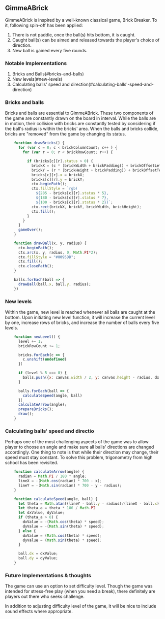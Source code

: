 ## GimmeABrick

GimmeABrick is inspired by a well-known classical game, Brick Breaker. To it, following spin-off has been applied:

1. There is not paddle, once the ball(s) hits bottom, it is caught.
2. Caught ball(s) can be aimed and released towards the player's choice of direction.
3. New ball is gained every five rounds.

### Notable Implementations

  1. Bricks and Balls(#bricks-and-balls)
  2. New levels(#new-levels)
  3. Calculating balls' speed and direction(#calculating-balls'-speed-and-direction)

### Bricks and balls

Bricks and balls are essential to GimmeABrick. These two components of the game are constantly drawn on the board in interval.
While the balls are in motion, their collision with bricks are constantly tested by considering if the ball's radius is within the bricks' area.
When the balls and bricks collide, bricks are "removed" from the game by changing its status.

```javascript
    function drawBricks() {
      for (var c = 0; c < brickColumnCount; c++ ) {
        for (var r = 0; r < brickRowCount; r++) {

          if (bricks[c][r].status > 0) {
            brickX = (c * (brickWidth + brickPadding)) + brickOffsetLeft;
            brickY = (r * (brickHeight + brickPadding)) + brickOffsetTop;
            bricks[c][r].x = brickX;
            bricks[c][r].y = brickY;
            ctx.beginPath();
            ctx.fillStyle = `rgb(
              ${285 - bricks[c][r].status * 5},
              ${180 - bricks[c][r].status * 7},
              ${100 - bricks[c][r].status * 2})`;
            ctx.rect(brickX, brickY, brickWidth, brickHeight);
            ctx.fill();
          }
        }
      }
      gameOver();
    }
```

```javascript
    function drawBall(x, y, radius) {
      ctx.beginPath();
      ctx.arc(x, y, radius, 0, Math.PI*2);
      ctx.fillStyle = "#0095DD";
      ctx.fill();
      ctx.closePath();
    }
```

```javascript
    balls.forEach(ball => {
      drawBall(ball.x, ball.y, radius);
    })
```

### New levels

Within the game, new level is reached whenever all balls are caught at the bottom. Upon initiating new level function, it will increase the current level by one, increase rows of bricks, and increase the number of balls every five levels.

```javascript
    function newLevel() {
      level += 1;
      brickRowCount += 1;

      bricks.forEach(c => {
        c.unshift(undefined)
      })

      if (level % 5 === 0) {
        balls.push({x: canvas.width / 2, y: canvas.height - radius, dx, dy})
      }

      balls.forEach(ball => {
        calculateSpeed(angle, ball)
      })
      calculateArrow(angle);
      prepareBricks();
      draw();
    }
```

### Calculating balls' speed and directio

Perhaps one of the most challenging aspects of the game was to allow player to choose an angle and make sure all balls' directions are changed accordingly. One thing to note is that while their direction may change, their speed must stay constant. To solve this problem, trigonometry from high school has been revisited.

```javascript
    function calculateArrow(angle) {
      radian = Math.PI / 180 * angle;
      lineX = -(Math.cos(radian) * 700 - x);
      lineY = -(Math.sin(radian) * 700 - y - radius);
    }
```

```javascript
    function calculateSpeed(angle, ball) {
      let theta = Math.atan((lineY - ball.y - radius)/(lineX - ball.x))
      let theta_a = theta * 180 / Math.PI
      let dxValue, dyValue;
      if (theta_a > 0) {
        dxValue = -(Math.cos(theta) * speed);
        dyValue = -(Math.sin(theta) * speed);
      } else {
        dxValue = (Math.cos(theta) * speed);
        dyValue = (Math.sin(theta) * speed);
      }

      ball.dx = dxValue;
      ball.dy = dyValue;
    }
```

### Future Implementations & thoughts

The game can use an option to set difficulty level. Though the game was intended for stress-free play (when you need a break), there definitely are players out there who seeks challenge.

In addition to adjusting difficulty level of the game, it will be nice to include sound effects where appropriate.
